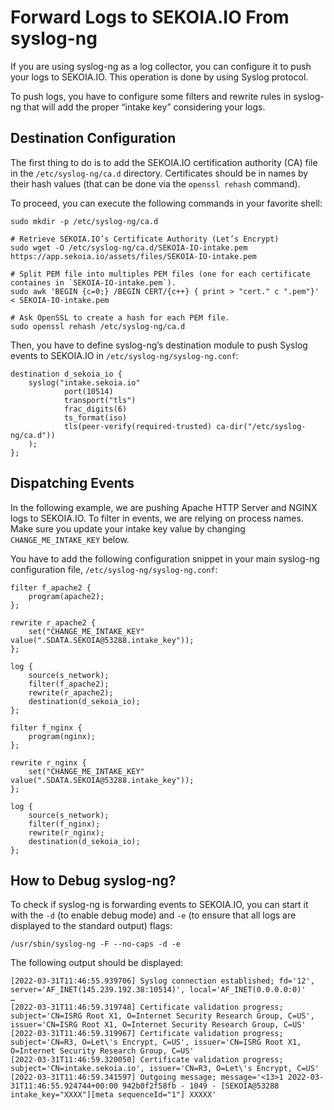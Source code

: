 # Forward Logs to SEKOIA.IO From syslog-ng

If you are using syslog-ng as a log collector, you can configure it to push your logs to SEKOIA.IO. This operation is done by using Syslog protocol.

To push logs, you have to configure some filters and rewrite rules in syslog-ng that will add the proper “intake key” considering your logs.

## Destination Configuration

The first thing to do is to add the SEKOIA.IO certification authority (CA) file in the `/etc/syslog-ng/ca.d` directory. Certificates should be in names by their hash values (that can be done via the `openssl rehash` command).

To proceed, you can execute the following commands in your favorite shell:

```
sudo mkdir -p /etc/syslog-ng/ca.d

# Retrieve SEKOIA.IO’s Certificate Authority (Let’s Encrypt)
sudo wget -O /etc/syslog-ng/ca.d/SEKOIA-IO-intake.pem https://app.sekoia.io/assets/files/SEKOIA-IO-intake.pem

# Split PEM file into multiples PEM files (one for each certificate containes in `SEKOIA-IO-intake.pem`).
sudo awk 'BEGIN {c=0;} /BEGIN CERT/{c++} { print > "cert." c ".pem"}' < SEKOIA-IO-intake.pem

# Ask OpenSSL to create a hash for each PEM file.
sudo openssl rehash /etc/syslog-ng/ca.d
```

Then, you have to define syslog-ng’s destination module to push Syslog events to SEKOIA.IO in `/etc/syslog-ng/syslog-ng.conf`:

```
destination d_sekoia_io {
    syslog("intake.sekoia.io"
            port(10514)
            transport("tls")
            frac_digits(6)
            ts_format(iso)
            tls(peer-verify(required-trusted) ca-dir("/etc/syslog-ng/ca.d"))
    );
};
```

## Dispatching Events

In the following example, we are pushing Apache HTTP Server and NGINX logs to SEKOIA.IO. To filter in events, we are relying on process names. Make sure you update your intake key value by changing `CHANGE_ME_INTAKE_KEY` below.

You have to add the following configuration snippet in your main syslog-ng configuration file, `/etc/syslog-ng/syslog-ng.conf`:

```
filter f_apache2 {
    program(apache2);
};

rewrite r_apache2 {
    set("CHANGE_ME_INTAKE_KEY" value(".SDATA.SEKOIA@53288.intake_key"));
};

log {
    source(s_network);
    filter(f_apache2);
    rewrite(r_apache2);
    destination(d_sekoia_io);
};

filter f_nginx {
    program(nginx);
};

rewrite r_nginx {
    set("CHANGE_ME_INTAKE_KEY" value(".SDATA.SEKOIA@53288.intake_key"));
};

log {
    source(s_network);
    filter(f_nginx);
    rewrite(r_nginx);
    destination(d_sekoia_io);
};
```

## How to Debug syslog-ng?

To check if syslog-ng is forwarding events to SEKOIA.IO, you can start it with the `-d` (to enable debug mode) and `-e` (to ensure that all logs are displayed to the standard output) flags:

```
/usr/sbin/syslog-ng -F --no-caps -d -e
```

The following output should be displayed:

```
[2022-03-31T11:46:55.939706] Syslog connection established; fd='12', server='AF_INET(145.239.192.38:10514)', local='AF_INET(0.0.0.0:0)'
…
[2022-03-31T11:46:59.319748] Certificate validation progress; subject='CN=ISRG Root X1, O=Internet Security Research Group, C=US', issuer='CN=ISRG Root X1, O=Internet Security Research Group, C=US'
[2022-03-31T11:46:59.319967] Certificate validation progress; subject='CN=R3, O=Let\'s Encrypt, C=US', issuer='CN=ISRG Root X1, O=Internet Security Research Group, C=US'
[2022-03-31T11:46:59.320050] Certificate validation progress; subject='CN=intake.sekoia.io', issuer='CN=R3, O=Let\'s Encrypt, C=US'
[2022-03-31T11:46:59.341597] Outgoing message; message='<13>1 2022-03-31T11:46:55.924744+00:00 942b0f2f58fb - 1049 - [SEKOIA@53288 intake_key="XXXX"][meta sequenceId="1"] XXXXX'
```
